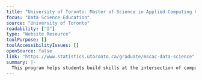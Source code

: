 ```yaml
---
title: "University of Toronto: Master of Science in Applied Computing Concentration in Data Science"
focus: "Data Science Education"
source: "University of Toronto"
readability: ["I"]
type: "Website Resource"
toolPurpose: []
toolAccessibilityIssues: []
openSource: false
link: "https://www.statistics.utoronto.ca/graduate/mscac-data-science"
summary: |-
  This program helps students build skills at the intersection of computer science and statistics, learning how to solve complex data challenges and gain hands-on industry experience. 
---
```



